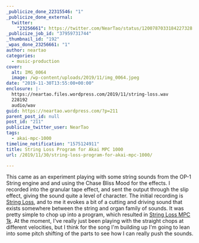 ```yaml
---
_publicize_done_22315546: "1"
_publicize_done_external:
  twitter:
    "23256661": https://twitter.com/NearTao/status/1200787033184227328
_publicize_job_id: "37959731744"
_thumbnail_id: "192"
_wpas_done_23256661: "1"
author: neartao
categories:
  - music-production
cover:
  alt: IMG_0064
  image: /wp-content/uploads/2019/11/img_0064.jpeg
date: "2019-11-30T13:55:00+00:00"
enclosure: |-
  https://neartao.files.wordpress.com/2019/11/string-loss.wav
  228192
  audio/wav
guid: https://neartao.wordpress.com/?p=211
parent_post_id: null
post_id: "211"
publicize_twitter_user: NearTao
tags:
  - akai-mpc-1000
timeline_notification: "1575124911"
title: String Loss Program for Akai MPC 1000
url: /2019/11/30/string-loss-program-for-akai-mpc-1000/

---
```

This came as an experiment playing with some string sounds from the OP-1 String engine and and using the Chase Bliss Mood for the effects. I recorded into the granular tape effect, and sent the output through the slip effect, giving the sound quite a level of character. The initial recording is [String Loss](/wp-content/uploads/2019/11/string-loss.wav), and to me it evokes a bit of a cutting and driving sound that exists somewhere between the string and organ family of sounds. It was pretty simple to chop up into a program, which resulted in [String Loss MPC 1k](//neartao.wordpress.com/wp-content/uploads/2019/11/string-loss-mpc-1k.zip). At the moment, I've really just been playing with the straight chops at different velocities, but I think for the song I'm building up I'm going to lean into some pitch shifting of the parts to see how I can really push the sounds.
